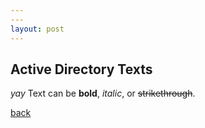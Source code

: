 ```yaml
---
---
layout: post
---
```


## Active Directory Texts

_yay_
Text can be **bold**, _italic_, or ~~strikethrough~~.

[back](./)
